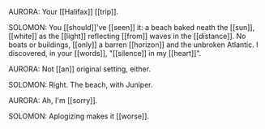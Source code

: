 AURORA: Your [[Halifax]] [[trip]].  
  
SOLOMON: You [[should]]'ve [[seen]] it: a beach baked neath the [[sun]], [[white]] as the [[light]] reflecting [[from]] waves in the [[distance]]. No boats or buildings, [[only]] a barren [[horizon]] and the unbroken Atlantic. I discovered, in your [[words]], "[[silence]] in my [[heart]]".  
  
AURORA: Not [[an]] original setting, either.  
  
SOLOMON: Right. The beach, with Juniper.  
  
AURORA: Ah, I'm [[sorry]].  
  
SOLOMON: Aplogizing makes it [[worse]].  
  

